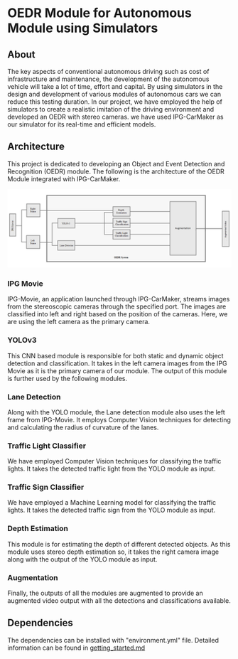 # OEDR Module for Autonomous Module using Simulators
## About
The key aspects of conventional autonomous driving such as cost of infrastructure and maintenance, the development of the autonomous vehicle will take a lot of time, effort and capital. By using simulators in the design and development of various modules of autonomous cars we can reduce this testing duration. In our project, we have employed the help of simulators to create a realistic imitation of the driving environment and developed an OEDR with stereo cameras. we have used IPG-CarMaker as our simulator for its real-time and efficient models.

## Architecture
This project is dedicated to developing an Object and Event Detection and Recognition (OEDR) module. The following is the architecture of the OEDR Module integrated with IPG-CarMaker.

![Alt text](doc/images/OEDR.png?raw=true "Title")

### IPG Movie
IPG-Movie, an application launched through IPG-CarMaker, streams images from the stereoscopic cameras through the specified port.
The images are classified into left and right based on the position of the cameras. Here, we are using the left camera as the primary camera.

### YOLOv3
This CNN based module is responsible for both static and dynamic object detection and classification. It takes in the left camera images from the IPG Movie as it is the primary camera of our module. The output of this module is further used by the following modules. 

### Lane Detection
Along with the YOLO module, the Lane detection module also uses the left frame from IPG-Movie. It employs Computer Vision techniques for detecting and calculating the radius of curvature of the lanes.

### Traffic Light Classifier
We have employed Computer Vision techniques for classifying the traffic lights. It takes the detected traffic light from the YOLO module as input.

### Traffic Sign Classifier
We have employed a Machine Learning model for classifying the traffic lights. It takes the detected traffic sign from the YOLO module as input.

### Depth Estimation
This module is for estimating the depth of different detected objects. As this module uses stereo depth estimation so, it takes the right camera image along with the output of the YOLO module as input.

### Augmentation
Finally, the outputs of all the modules are augmented to provide an augmented video output with all the detections and classifications available.

## Dependencies
The dependencies can be installed with "environment.yml" file. Detailed information can be found in <a href="./doc/getting_started.md">getting_started.md</a>

